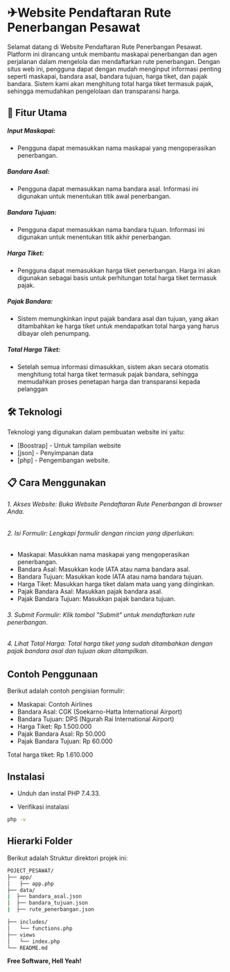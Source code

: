 #  ✈Website Pendaftaran Rute Penerbangan Pesawat
Selamat datang di Website Pendaftaran Rute Penerbangan Pesawat. Platform ini dirancang untuk membantu maskapai penerbangan dan agen perjalanan dalam mengelola dan mendaftarkan rute penerbangan. Dengan situs web ini, pengguna dapat dengan mudah menginput informasi penting seperti maskapai, bandara asal, bandara tujuan, harga tiket, dan pajak bandara. Sistem kami akan menghitung total harga tiket termasuk pajak, sehingga memudahkan pengelolaan dan transparansi harga.
## 🌟 Fitur Utama

##### Input Maskapai:  
- Pengguna dapat memasukkan nama maskapai yang mengoperasikan penerbangan.
##### Bandara Asal:  
- Pengguna dapat memasukkan nama bandara asal. Informasi ini digunakan untuk menentukan titik awal penerbangan.
##### Bandara Tujuan:  
- Pengguna dapat memasukkan nama bandara tujuan. Informasi ini digunakan untuk menentukan titik akhir penerbangan.
##### Harga Tiket:  
- Pengguna dapat memasukkan harga tiket penerbangan. Harga ini akan digunakan sebagai basis untuk perhitungan total harga tiket termasuk pajak.
##### Pajak Bandara:  
- Sistem memungkinkan input pajak bandara asal dan tujuan, yang akan ditambahkan ke harga tiket untuk mendapatkan total harga yang harus dibayar oleh penumpang.
##### Total Harga Tiket:  
- Setelah semua informasi dimasukkan, sistem akan secara otomatis menghitung total harga tiket termasuk pajak bandara, sehingga memudahkan proses penetapan harga dan transparansi kepada pelanggan


## 🛠️ Teknologi

Teknologi yang digunakan dalam pembuatan website ini yaitu:

- [Boostrap] - Untuk tampilan website
- [json] - Penyimpanan data 
- [php] - Pengembangan website.


## 📋 Cara Menggunakan
###### 1. Akses Website: Buka Website Pendaftaran Rute Penerbangan di browser Anda.
###### 2.  Isi Formulir: Lengkapi formulir dengan rincian yang diperlukan:
- Maskapai: Masukkan nama maskapai yang mengoperasikan penerbangan.
- Bandara Asal: Masukkan kode IATA atau nama bandara asal.
- Bandara Tujuan: Masukkan kode IATA atau nama bandara tujuan.
- Harga Tiket: Masukkan harga tiket dalam mata uang yang diinginkan.
- Pajak Bandara Asal: Masukkan pajak bandara asal.
 - Pajak Bandara Tujuan: Masukkan pajak bandara tujuan.
###### 3.  Submit Formulir: Klik tombol "Submit" untuk mendaftarkan rute penerbangan.
###### 4. Lihat Total Harga: Total harga tiket yang sudah ditambahkan dengan pajak bandara asal dan tujuan akan ditampilkan.

## Contoh Penggunaan

Berikut adalah contoh pengisian formulir:

- Maskapai: Contoh Airlines
- Bandara Asal: CGK (Soekarno-Hatta International Airport)
- Bandara Tujuan: DPS (Ngurah Rai International Airport)
- Harga Tiket: Rp 1.500.000
- Pajak Bandara Asal: Rp 50.000
- Pajak Bandara Tujuan: Rp 60.000

Total harga tiket: Rp 1.610.000

## Instalasi 
- Unduh dan instal PHP 7.4.33.

- Verifikasi instalasi

```sh
php -v
```

## Hierarki Folder 
Berikut adalah Struktur direktori projek ini: 
```sh
POJECT_PESAWAT/
├── app/
│   ├── app.php
├── data/
|  ├── bandara_asal.json
│  ├── bandara_tujuan.json
|  ├── rute_penerbangan.json

├── includes/
│   └── functions.php
├── views
│   └── index.php
└── README.md

```















**Free Software, Hell Yeah!**

[//]: # (These are reference links used in the body of this note and get stripped out when the markdown processor does its job. There is no need to format nicely because it shouldn't be seen. Thanks SO - http://stackoverflow.com/questions/4823468/store-comments-in-markdown-syntax)

   [dill]: <https://github.com/joemccann/dillinger>
   [git-repo-url]: <https://github.com/joemccann/dillinger.git>
   [john gruber]: <http://daringfireball.net>
   [df1]: <http://daringfireball.net/projects/markdown/>
   [markdown-it]: <https://github.com/markdown-it/markdown-it>
   [Ace Editor]: <http://ace.ajax.org>
   [node.js]: <http://nodejs.org>
   [Twitter Bootstrap]: <http://twitter.github.com/bootstrap/>
   [jQuery]: <http://jquery.com>
   [@tjholowaychuk]: <http://twitter.com/tjholowaychuk>
   [express]: <http://expressjs.com>
   [AngularJS]: <http://angularjs.org>
   [Gulp]: <http://gulpjs.com>

   [PlDb]: <https://github.com/joemccann/dillinger/tree/master/plugins/dropbox/README.md>
   [PlGh]: <https://github.com/joemccann/dillinger/tree/master/plugins/github/README.md>
   [PlGd]: <https://github.com/joemccann/dillinger/tree/master/plugins/googledrive/README.md>
   [PlOd]: <https://github.com/joemccann/dillinger/tree/master/plugins/onedrive/README.md>
   [PlMe]: <https://github.com/joemccann/dillinger/tree/master/plugins/medium/README.md>
   [PlGa]: <https://github.com/RahulHP/dillinger/blob/master/plugins/googleanalytics/README.md>
